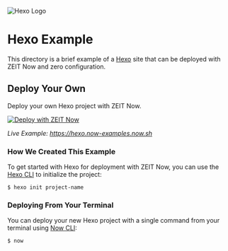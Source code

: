 ![Hexo Logo](../packages/frameworks/logos/hexo.svg)

# Hexo Example

This directory is a brief example of a [Hexo](https://hexo.io/) site that can be deployed with ZEIT Now and zero configuration.

## Deploy Your Own

Deploy your own Hexo project with ZEIT Now.

[![Deploy with ZEIT Now](https://zeit.co/button)](https://zeit.co/new/project?template=https://github.com/zeit/now-examples/tree/master/hexo)

_Live Example: https://hexo.now-examples.now.sh_

### How We Created This Example

To get started with Hexo for deployment with ZEIT Now, you can use the [Hexo CLI](https://hexo.io/docs/index.html#Installation) to initialize the project:

```shell
$ hexo init project-name
```

### Deploying From Your Terminal

You can deploy your new Hexo project with a single command from your terminal using [Now CLI](https://zeit.co/download):

```shell
$ now
```
